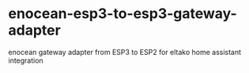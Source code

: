 # enocean-esp3-to-esp3-gateway-adapter
enocean gateway adapter from ESP3 to ESP2 for eltako home assistant integration

